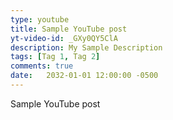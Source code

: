 ```yaml
---
type: youtube
title: Sample YouTube post
yt-video-id: _GXy0QY5ClA
description: My Sample Description
tags: [Tag 1, Tag 2]
comments: true
date:   2032-01-01 12:00:00 -0500
---
```


Sample YouTube post